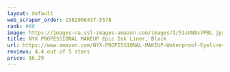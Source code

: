```yaml
---
layout: default 
﻿web_scraper_order: 1582906437-5578
rank: #60
image: https://images-na.ssl-images-amazon.com/images/I/51sUN8x7PBL.jpg
title: NYX PROFESSIONAL MAKEUP Epic Ink Liner, Black
url: https://www.amazon.com/NYX-PROFESSIONAL-MAKEUP-Waterproof-Eyeliner/dp/B074Y8LM6T/ref=zg_mw_beauty_60?_encoding=UTF8&psc=1&refRID=YYBFCP7S84ZRSDXVY198
reviews: 4.4 out of 5 stars
price: $6.29 
---
```

